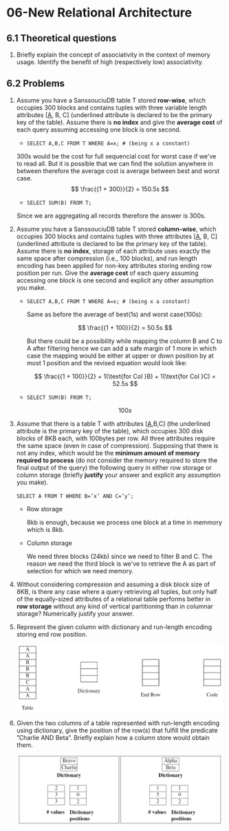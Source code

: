 # 06-New Relational Architecture

## 6.1 Theoretical questions

1. Briefly explain the concept of associativity in the context of memory usage. Identify the benefit of high (respectively low) associativity.

## 6.2 Problems

1. Assume you have a SanssouciuDB table T stored **row-wise**, which occupies 300 blocks and contains tuples with three variable length attributes [<u>A</u>, B, C] (underlined attribute is declared to be the primary key of the table). Assume there is **no index** and give the **average cost** of each query assuming accessing one block is one second.
    - `SELECT A,B,C FROM T WHERE A=x; # (being x a constant)`

    300s would be the cost for full sequencial cost for worst case if we've to read all. But it is possible that we can find the solution anywhere in between therefore the average cost is average between best and worst case.
    $$
    \frac{{1 + 300}}{2} = 150.5s
    $$


    - `SELECT SUM(B) FROM T;`

    Since we are aggregating all records therefore the answer is 300s.

2. Assume you have a SanssouciuDB table T stored **column-wise**, which occupies 300 blocks and contains tuples with three attributes [<u>A</u>, B, C] (underlined attribute is declared to be the primary key of the table). Assume there is **no index**, storage of each attribute uses exactly the same space after compression (i.e., 100 blocks), and run length encoding has been applied for non-key attributes storing ending row position per run. Give the **average cost** of each query assuming accessing one block is one second and explicit any other assumption you make.
    - `SELECT A,B,C FROM T WHERE A=x; # (being x a constant)`

        Same as before the average of best(1s) and worst case(100s):

        $$
        \frac{{1 + 100}}{2} = 50.5s
        $$

        But there could be a possibility while mapping the column B and C to A after filtering hence we can add a safe margin of 1 more in which case the mapping would be either at upper or down position by at most 1 position and the revised equation would look like:

        $$
        \frac{{1 + 100}}{2} + 1(\text{for Col }B) + 1(\text{for Col }C) = 52.5s
        $$

    - `SELECT SUM(B) FROM T;`

        $$
        100s
        $$



3. Assume that there is a table T with attributes [<u>A</u>,B,C] (the underlined attribute is the primary key of the table), which occupies 300 disk blocks of 8KB each, with 100bytes per row. All three attributes require the same space (even in case of compression). Supposing that there is not any index, which would be the **minimum amount of memory required to process** (do not consider the memory required to store the final output of the query) the following query in either row storage or column storage (briefly **justify** your answer and explicit any assumption you make).


    
    `SELECT A FROM T WHERE B=’x’ AND C=’y’;`
    
    - Row storage

        8kb is enough, because we process one block at a time in memmory which is 8kb. 

    - Column storage

        We need three blocks (24kb) since we need to filter B and C. The reason we need the third block is we've to retrieve the A as part of selection for which we need memory.

4. Without considering compression and assuming a disk block size of 8KB, is there any case where a query retrieving all tuples, but only half of the equally-sized attributes of a relational table performs better in **row storage** without any kind of vertical partitioning than in columnar storage? Numerically justify your answer.

5. Represent the given column with dictionary and run-length encoding storing end row position.
    
    ![Untitled](06-New%20Relational%20Architecture/Untitled.png)
    
6. Given the two columns of a table represented with run-length encoding using dictionary, give the position of the row(s) that fulfill the predicate ”Charlie AND Beta”. Briefly explain how a column store would obtain them.
    
    ![Untitled](06-New%20Relational%20Architecture/Untitled%201.png)
